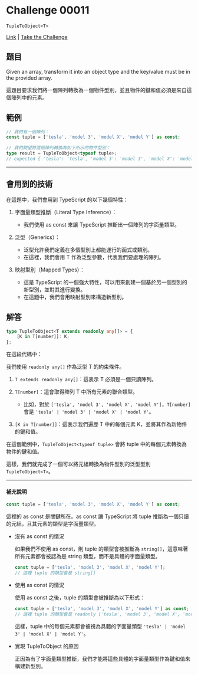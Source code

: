 # Challenge 00011

`TupleToObject<T>`

[Link](https://github.com/type-challenges/type-challenges/blob/main/questions/00011-easy-tuple-to-object/README.md) | [Take the Challenge](https://tsch.js.org/11/play)

## 題目

Given an array, transform it into an object type and the key/value must be in the provided array.

這題目要求我們將一個陣列轉換為一個物件型別，並且物件的鍵和值必須是來自這個陣列中的元素。

## 範例

```typescript
// 我們有一個陣列：
const tuple = ['tesla', 'model 3', 'model X', 'model Y'] as const;

// 我們期望將這個陣列轉換為如下所示的物件型別：
type result = TupleToObject<typeof tuple>;
// expected { 'tesla': 'tesla', 'model 3': 'model 3', 'model X': 'model X', 'model Y': 'model Y'}
```

---

## 會用到的技術

在這題中，我們會用到 TypeScript 的以下幾個特性：

1. 字面量類型推斷（Literal Type Inference）：

    - 我們使用 as const 來讓 TypeScript 推斷出一個陣列的字面量類型。

2. 泛型（Generics）：

    - 泛型允許我們定義在多個型別上都能運行的函式或類別。
    - 在這裡，我們會用 T 作為泛型參數，代表我們要處理的陣列。

3. 映射型別（Mapped Types）：
    - 這是 TypeScript 的一個強大特性，可以用來創建一個基於另一個型別的新型別，並對其進行變換。
    - 在這題中，我們會用映射型別來構造新型別。

## 解答

```typescript
type TupleToObject<T extends readonly any[]> = {
    [K in T[number]]: K;
};
```

在這段代碼中：

我們使用 `readonly any[]` 作為泛型 T 的約束條件。

1. `T extends readonly any[]`：這表示 T 必須是一個只讀陣列。

2. `T[number]`：這會取得陣列 T 中所有元素的聯合類型。
    - 比如，對於 `['tesla', 'model 3', 'model X', 'model Y']`，`T[number]` 會是 `'tesla' | 'model 3' | 'model X' | 'model Y'`。
3. `[K in T[number]]`：這表示我們遍歷 T 中的每個元素 K，並將其作為新物件的鍵和值。

在這個範例中，`TupleToObject<typeof tuple>` 會將 tuple 中的每個元素轉換為物件的鍵和值。

這樣，我們就完成了一個可以將元組轉換為物件型別的泛型型別 `TupleToObject<T>`。

---

#### 補充說明

```typescript
const tuple = ['tesla', 'model 3', 'model X', 'model Y'] as const;
```

這裡的 as const 是關鍵所在。as const 讓 TypeScript 將 tuple 推斷為一個只讀的元組，且其元素的類型是字面量類型。

-   沒有 as const 的情況

    如果我們不使用 as const，則 tuple 的類型會被推斷為 `string[]`，這意味著所有元素都會被認為是 string 類型，而不是具體的字面量類型。

    ```typescript
    const tuple = ['tesla', 'model 3', 'model X', 'model Y'];
    // 這裡 tuple 的類型會是 string[]
    ```

-   使用 as const 的情況

    使用 as const 之後，tuple 的類型會被推斷為以下形式：

    ```typescript
    const tuple = ['tesla', 'model 3', 'model X', 'model Y'] as const;
    // 這裡 tuple 的類型會是 readonly ['tesla', 'model 3', 'model X', 'model Y']
    ```

    這樣，tuple 中的每個元素都會被視為具體的字面量類型 `'tesla' | 'model 3' | 'model X' | 'model Y'`。

-   實現 TupleToObject 的原因

    正因為有了字面量類型推斷，我們才能將這些具體的字面量類型作為鍵和值來構建新型別。

